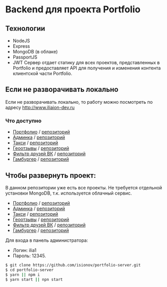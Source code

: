 # Backend для проекта Portfolio

## Технологии

- NodeJS
- Express
- MongoDB (в облаке)
- PassportJS
- JWT
  Сервер отдает статику для всех проектов, представленных в Portfolio и предоставляет API для получения и изменения контента клиентской части Portfolio.

## Если не разворачивать локально

Если не разворачивать локально, то работу можно посмотреть по адресу http://www.iliaion-dev.ru

### Что доступно

- [Портфолио](http://www.iliaion-dev.ru) / [репозиторий](https://github.com/isionov/portfolio-client.git)
- [Админка](http://www.iliaion-dev.ru/api) / [репозиторий](https://github.com/isionov/portfolio-admin.git)
- [Такси](http://www.iliaion-dev.ru/taxi) / [репозиторий](https://github.com/isionov/prj-taxi-react.git)
- [Геоотзывы](http://www.iliaion-dev.ru/geocomments) / [репозиторий](https://github.com/isionov/prj-geoComments-js.git)
- [Фильтр друзей ВК](http://www.iliaion-dev.ru/friends) / [репозиторий](https://github.com/isionov/prj-FriendsFilter-js.git)
- [Гамбургер](http://www.iliaion-dev.ru/hamburger) / [репозиторий](https://github.com/isionov/prj-hamburger-spa.git)

## Чтобы развернуть проект:

В данном репозитории уже есть все проекты. Не требуется отдельной установки MongoDB, т.к. используется облачный сервис.

- [Портфолио](http://localhost:3000/) / [репозиторий](https://github.com/isionov/portfolio-client.git)
- [Админка](http://localhost:3000/api) / [репозиторий](https://github.com/isionov/portfolio-admin.git)
- [Такси](http://localhost:3000/taxi) / [репозиторий](https://github.com/isionov/prj-taxi-react.git)
- [Геоотзывы](http://localhost:3000/geocomments) / [репозиторий](https://github.com/isionov/prj-geoComments-js.git)
- [Фильтр друзей ВК](http://localhost:3000/friends) / [репозиторий](https://github.com/isionov/prj-FriendsFilter-js.git)
- [Гамбургер](http://localhost:3000/hamburger) / [репозиторий](https://github.com/isionov/prj-hamburger-spa.git)

Для входа в панель администратора:

- Логин: ilia1
- Пароль: 12345.

```sh
$ git clone https://github.com/isionov/portfolio-server.git
$ cd portfolio-server
$ yarn || npm i
$ yarn start || npn start
```

